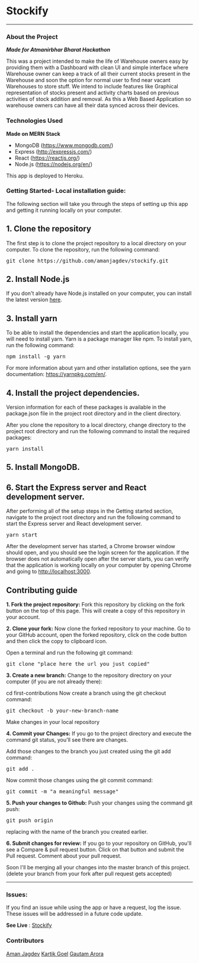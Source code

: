 
# Stockify

---

### About the Project

***Made for Atmanirbhar Bharat Hackathon***

This was a project intended to make the life of Warehouse owners easy by providing them with a Dashboard with clean UI and simple interface where Warehouse owner can keep a track of all their current stocks present in the Warehouse and soon the option for normal user to find near vacant Warehouses to store stuff.
We intend to include features like Graphical representation of stocks present and activity charts based on previous activities of stock addition and removal. As this a Web Based Application so warehouse owners can have all their data synced across their devices.

### Technologies Used

**Made on MERN Stack**
- MongoDB (<https://www.mongodb.com/>)
- Express (<http://expressjs.com/>)
- React (<https://reactjs.org/>)
- Node.js (<https://nodejs.org/en/>)

This app is deployed to Heroku.


### Getting Started- Local installation guide:

The following section will take you through the steps of setting up this app and getting it running locally on your computer.
## 1. Clone the repository
The first step is to clone the project repository to a local directory on your computer. To clone the repository, run the following command:

<pre>git clone https://github.com/amanjagdev/stockify.git</pre>

## 2. Install Node.js
If you don't already have Node.js installed on your computer, you can install the latest version <a href="https://nodejs.org/en/">here</a>.

## 3. Install yarn 
To be able to install the dependencies and start the application locally, you will need to install yarn. Yarn is a package manager like npm.
To install yarn, run the following command:
<pre>npm install -g yarn</pre>
For more information about yarn and other installation options, see the yarn documentation: https://yarnpkg.com/en/.

## 4. Install the project dependencies.
Version information for each of these packages is available in the package.json file in the project root directory and in the client directory.

After you clone the repository to a local directory, change directory to the project root directory and run the following command to install the required packages:

<pre>yarn install</pre>

## 5. Install MongoDB.

## 6. Start the Express server and React development server.
After performing all of the setup steps in the Getting started section, navigate to the project root directory and run the following command to start the Express server and React development server.

<pre>yarn start</pre>

After the development server has started, a Chrome browser window should open, and you should see the login screen for the application. If the browser does not automatically open after the server starts, you can verify that the application is working locally on your computer by opening Chrome and going to <a href="http://localhost:3000">http://localhost:3000</a>.

## Contributing guide

**1. Fork the project repository:**
Fork this repository by clicking on the fork button on the top of this page. This will create a copy of this repository in your account.

**2. Clone your fork:**
Now clone the forked repository to your machine. Go to your GitHub account, open the forked repository, click on the code button and then click the copy to clipboard icon.

Open a terminal and run the following git command:

<pre>git clone "place here the url you just copied"</pre>

**3. Create a new branch:**
Change to the repository directory on your computer (if you are not already there):

cd first-contributions
Now create a branch using the git checkout command:

<pre>git checkout -b your-new-branch-name</pre>

Make changes in your local repository

**4. Commit your Changes:**
If you go to the project directory and execute the command git status, you'll see there are changes.

Add those changes to the branch you just created using the git add command:

<pre>git add .</pre>
Now commit those changes using the git commit command:

<pre>git commit -m "a meaningful message"</pre>


**5. Push your changes to Github:**
Push your changes using the command git push:

<pre>git push origin <add-your-branch-name></pre>
replacing <add-your-branch-name> with the name of the branch you created earlier.

**6. Submit changes for review:**
If you go to your repository on GitHub, you'll see a Compare & pull request button. Click on that button and submit the Pull request. Comment about your pull request.

Soon I'll be merging all your changes into the master branch of this project.
(delete your branch from your fork after pull request gets accepted)

---
### Issues:
If you find an issue while using the app or have a request, log the issue. These issues will be addressed in a future code update.

**See Live** : [Stockify](https://hackathon-an.herokuapp.com/)

### Contributors
[Aman Jagdev](https://github.com/amanjagdev)
[Kartik Goel](https://github.com/kg-kartik)
[Gautam Arora](https://github.com/Gautam-Arora24)